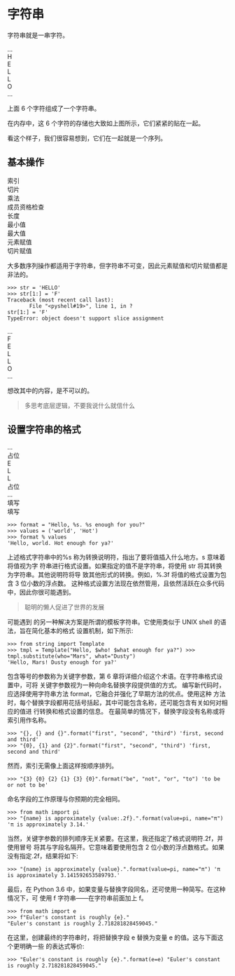 # 字符串

字符串就是一串字符。

<div class="flex justify-start gap-1">
  <div class="bg-sky-800 w-8 h-8 rounded text-center">...</div>
  <div class="bg-sky-800 w-8 h-8 rounded text-center">H</div>
  <div class="bg-sky-800 w-8 h-8 rounded text-center">E</div>
  <div class="bg-sky-800 w-8 h-8 rounded text-center">L</div>
  <div class="bg-sky-800 w-8 h-8 rounded text-center">L</div>
  <div class="bg-sky-800 w-8 h-8 rounded text-center">O</div>
  <div class="bg-sky-800 w-8 h-8 rounded text-center">...</div>
</div>

上面 6 个字符组成了一个字符串。

在内存中，这 6 个字符的存储也大致如上图所示，它们紧紧的贴在一起。

看这个样子，我们很容易想到，它们在一起就是一个序列。

## 基本操作

<div class="flex justify-start gap-1">
  <div class="bg-cyan-800 w-10 h-8 rounded text-center">索引</div>
  <div class="bg-cyan-800 w-10 h-8 rounded text-center">切片</div>
  <div class="bg-cyan-800 w-10 h-8 rounded text-center">乘法</div>
  <div class="bg-cyan-800 w-28 h-8 rounded text-center">成员资格检查</div>
  <div class="bg-cyan-800 w-10 h-8 rounded text-center">长度</div>
  <div class="bg-cyan-800 w-14 h-8 rounded text-center">最小值</div>
  <div class="bg-cyan-800 w-14 h-8 rounded text-center">最大值</div>
  <div class="bg-red-900 w-20 h-8 rounded text-center">元素赋值</div>
  <div class="bg-red-900 w-20 h-8 rounded text-center">切片赋值</div>
</div>

大多数序列操作都适用于字符串，但字符串不可变，因此元素赋值和切片赋值都是非法的。

```python3
>>> str = 'HELLO'
>>> str[1:] = 'F'
Traceback (most recent call last):
       File "<pyshell#19>", line 1, in ?
str[1:] = 'F'
TypeError: object doesn't support slice assignment
```

<div class="flex justify-start gap-1">
  <div class="bg-sky-800 w-8 h-8 rounded text-center">...</div>
  <div class="bg-red-800 w-8 h-8 rounded text-center">F</div>
  <div class="bg-sky-800 w-8 h-8 rounded text-center">E</div>
  <div class="bg-sky-800 w-8 h-8 rounded text-center">L</div>
  <div class="bg-sky-800 w-8 h-8 rounded text-center">L</div>
  <div class="bg-sky-800 w-8 h-8 rounded text-center">O</div>
  <div class="bg-sky-800 w-8 h-8 rounded text-center">...</div>
</div>

想改其中的内容，是不可以的。

> 多思考底层逻辑，不要我说什么就信什么

## 设置字符串的格式

<div class="flex justify-start gap-1">
  <div class="bg-sky-800 w-8 h-8 rounded text-center">...</div>
  <div class="bg-yellow-800 w-10 h-8 rounded text-center">占位</div>
  <div class="bg-sky-800 w-8 h-8 rounded text-center">E</div>
  <div class="bg-sky-800 w-8 h-8 rounded text-center">L</div>
  <div class="bg-sky-800 w-8 h-8 rounded text-center">L</div>
  <div class="bg-yellow-800 w-10 h-8 rounded text-center">占位</div>
  <div class="bg-sky-800 w-8 h-8 rounded text-center">...</div>
</div>

<div class="flex justify-start gap-1 mt-2">
  <div class=" w-8 h-8 rounded text-center"></div>
  <div class="bg-green-800 w-10 h-8 rounded text-center">填写</div>
  <div class="w-8 h-8 rounded text-center"></div>
  <div class="w-8 h-8 rounded text-center"></div>
  <div class="w-8 h-8 rounded text-center"></div>
  <div class="bg-green-800 w-10 h-8 rounded text-center">填写</div>
  <div class="w-8 h-8 rounded text-center"></div>
</div>

```python3
>>> format = "Hello, %s. %s enough for you?"
>>> values = ('world', 'Hot')
>>> format % values
'Hello, world. Hot enough for ya?'
```

上述格式字符串中的%s 称为转换说明符，指出了要将值插入什么地方。s 意味着将值视为字 符串进行格式设置。如果指定的值不是字符串，将使用 str 将其转换为字符串。其他说明符将导 致其他形式的转换。例如，%.3f 将值的格式设置为包含 3 位小数的浮点数。
这种格式设置方法现在依然管用，且依然活跃在众多代码中，因此你很可能遇到。

> 聪明的懒人促进了世界的发展

可能遇到 的另一种解决方案是所谓的模板字符串。它使用类似于 UNIX shell 的语法，旨在简化基本的格式 设置机制，如下所示:

```python3
>>> from string import Template
>>> tmpl = Template("Hello, $who! $what enough for ya?") >>> tmpl.substitute(who="Mars", what="Dusty")
'Hello, Mars! Dusty enough for ya?'
```

包含等号的参数称为关键字参数，第 6 章将详细介绍这个术语。在字符串格式设置中，可将 关键字参数视为一种向命名替换字段提供值的方式。
编写新代码时，应选择使用字符串方法 format，它融合并强化了早期方法的优点。使用这种 方法时，每个替换字段都用花括号括起，其中可能包含名称，还可能包含有关如何对相应的值进 行转换和格式设置的信息。
在最简单的情况下，替换字段没有名称或将索引用作名称。

```python3
>>> "{}, {} and {}".format("first", "second", "third") 'first, second and third'
>>> "{0}, {1} and {2}".format("first", "second", "third") 'first, second and third'
```

然而，索引无需像上面这样按顺序排列。

```python3
>>> "{3} {0} {2} {1} {3} {0}".format("be", "not", "or", "to") 'to be or not to be'
```

命名字段的工作原理与你预期的完全相同。

```python3
>>> from math import pi
>>> "{name} is approximately {value:.2f}.".format(value=pi, name="π") 'π is approximately 3.14.'
```

当然，关键字参数的排列顺序无关紧要。在这里，我还指定了格式说明符.2f，并使用冒号 将其与字段名隔开。它意味着要使用包含 2 位小数的浮点数格式。如果没有指定.2f，结果将如下:

```python3
>>> "{name} is approximately {value}.".format(value=pi, name="π") 'π is approximately 3.141592653589793.'
```

最后，在 Python 3.6 中，如果变量与替换字段同名，还可使用一种简写。在这种情况下，可 使用 f 字符串——在字符串前面加上 f。

```python3
>>> from math import e
>>> f"Euler's constant is roughly {e}."
"Euler's constant is roughly 2.718281828459045."
```

在这里，创建最终的字符串时，将把替换字段 e 替换为变量 e 的值。这与下面这个更明确一些 的表达式等价:

```python3
>>> "Euler's constant is roughly {e}.".format(e=e) "Euler's constant is roughly 2.718281828459045."
```
